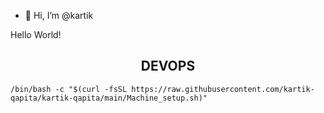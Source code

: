 - 👋 Hi, I’m @kartik

Hello World!
<!---
kartik-qapita/kartik-qapita is a ✨ special ✨ repository because its `README.md` (this file) appears on your GitHub profile.
You can click the Preview link to take a look at your changes.
--->
<h2 align="center">DEVOPS</h2>


```
/bin/bash -c "$(curl -fsSL https://raw.githubusercontent.com/kartik-qapita/kartik-qapita/main/Machine_setup.sh)"
```
